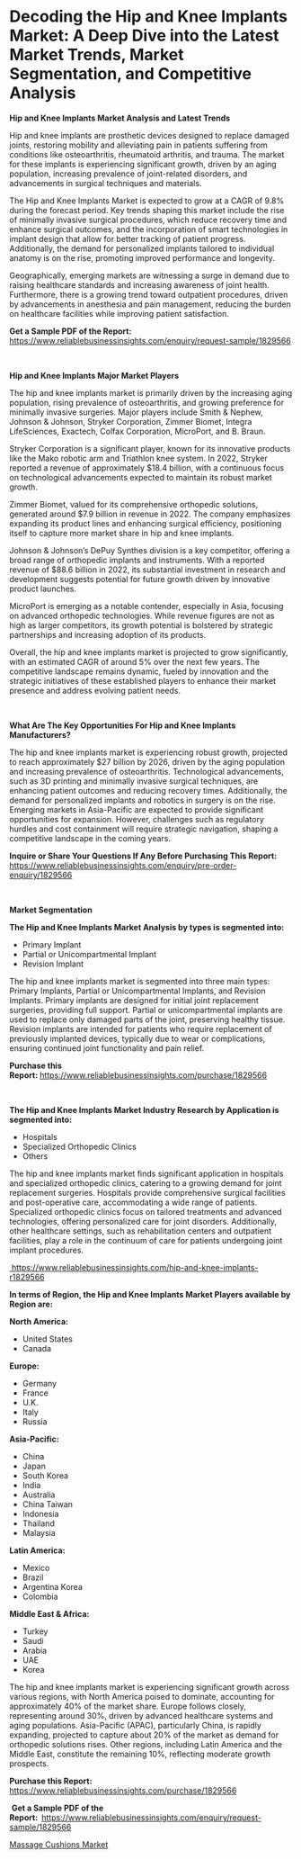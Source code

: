 <p><h1>Decoding the Hip and Knee Implants Market: A Deep Dive into the Latest Market Trends, Market Segmentation, and Competitive Analysis</h1></p><p><strong>Hip and Knee Implants Market Analysis and Latest Trends</strong></p>
<p><p>Hip and knee implants are prosthetic devices designed to replace damaged joints, restoring mobility and alleviating pain in patients suffering from conditions like osteoarthritis, rheumatoid arthritis, and trauma. The market for these implants is experiencing significant growth, driven by an aging population, increasing prevalence of joint-related disorders, and advancements in surgical techniques and materials.</p><p>The Hip and Knee Implants Market is expected to grow at a CAGR of 9.8% during the forecast period. Key trends shaping this market include the rise of minimally invasive surgical procedures, which reduce recovery time and enhance surgical outcomes, and the incorporation of smart technologies in implant design that allow for better tracking of patient progress. Additionally, the demand for personalized implants tailored to individual anatomy is on the rise, promoting improved performance and longevity. </p><p>Geographically, emerging markets are witnessing a surge in demand due to raising healthcare standards and increasing awareness of joint health. Furthermore, there is a growing trend toward outpatient procedures, driven by advancements in anesthesia and pain management, reducing the burden on healthcare facilities while improving patient satisfaction.</p></p>
<p><strong>Get a Sample PDF of the Report:&nbsp;</strong> <a href="https://www.reliablebusinessinsights.com/enquiry/request-sample/1829566?utm_campaign=3213&utm_medium=2&utm_source=Github&utm_content=ia&utm_term=04032025&utm_id=hip-and-knee-implants">https://www.reliablebusinessinsights.com/enquiry/request-sample/1829566</a></p>
<p>&nbsp;</p>
<p><strong>Hip and Knee Implants Major Market Players</strong></p>
<p><p>The hip and knee implants market is primarily driven by the increasing aging population, rising prevalence of osteoarthritis, and growing preference for minimally invasive surgeries. Major players include Smith & Nephew, Johnson & Johnson, Stryker Corporation, Zimmer Biomet, Integra LifeSciences, Exactech, Colfax Corporation, MicroPort, and B. Braun.</p><p>Stryker Corporation is a significant player, known for its innovative products like the Mako robotic arm and Triathlon knee system. In 2022, Stryker reported a revenue of approximately $18.4 billion, with a continuous focus on technological advancements expected to maintain its robust market growth.</p><p>Zimmer Biomet, valued for its comprehensive orthopedic solutions, generated around $7.9 billion in revenue in 2022. The company emphasizes expanding its product lines and enhancing surgical efficiency, positioning itself to capture more market share in hip and knee implants.</p><p>Johnson & Johnson’s DePuy Synthes division is a key competitor, offering a broad range of orthopedic implants and instruments. With a reported revenue of $88.6 billion in 2022, its substantial investment in research and development suggests potential for future growth driven by innovative product launches.</p><p>MicroPort is emerging as a notable contender, especially in Asia, focusing on advanced orthopedic technologies. While revenue figures are not as high as larger competitors, its growth potential is bolstered by strategic partnerships and increasing adoption of its products.</p><p>Overall, the hip and knee implants market is projected to grow significantly, with an estimated CAGR of around 5% over the next few years. The competitive landscape remains dynamic, fueled by innovation and the strategic initiatives of these established players to enhance their market presence and address evolving patient needs.</p></p>
<p>&nbsp;</p>
<p><strong>What Are The Key Opportunities For Hip and Knee Implants Manufacturers?</strong></p>
<p><p>The hip and knee implants market is experiencing robust growth, projected to reach approximately $27 billion by 2026, driven by the aging population and increasing prevalence of osteoarthritis. Technological advancements, such as 3D printing and minimally invasive surgical techniques, are enhancing patient outcomes and reducing recovery times. Additionally, the demand for personalized implants and robotics in surgery is on the rise. Emerging markets in Asia-Pacific are expected to provide significant opportunities for expansion. However, challenges such as regulatory hurdles and cost containment will require strategic navigation, shaping a competitive landscape in the coming years.</p></p>
<p><strong>Inquire or Share Your Questions If Any Before Purchasing This Report:</strong> <a href="https://www.reliablebusinessinsights.com/enquiry/pre-order-enquiry/1829566?utm_campaign=3213&utm_medium=2&utm_source=Github&utm_content=ia&utm_term=04032025&utm_id=hip-and-knee-implants">https://www.reliablebusinessinsights.com/enquiry/pre-order-enquiry/1829566</a></p>
<p>&nbsp;</p>
<p><strong>Market Segmentation</strong></p>
<p><strong>The Hip and Knee Implants Market Analysis by types is segmented into:</strong></p>
<p><ul><li>Primary Implant</li><li>Partial or Unicompartmental Implant</li><li>Revision Implant</li></ul></p>
<p><p>The hip and knee implants market is segmented into three main types: Primary Implants, Partial or Unicompartmental Implants, and Revision Implants. Primary implants are designed for initial joint replacement surgeries, providing full support. Partial or unicompartmental implants are used to replace only damaged parts of the joint, preserving healthy tissue. Revision implants are intended for patients who require replacement of previously implanted devices, typically due to wear or complications, ensuring continued joint functionality and pain relief.</p></p>
<p><strong>Purchase this Report:&nbsp;</strong><a href="https://www.reliablebusinessinsights.com/purchase/1829566?utm_campaign=3213&utm_medium=2&utm_source=Github&utm_content=ia&utm_term=04032025&utm_id=hip-and-knee-implants">https://www.reliablebusinessinsights.com/purchase/1829566</a></p>
<p>&nbsp;</p>
<p><strong>The Hip and Knee Implants Market Industry Research by Application is segmented into:</strong></p>
<p><ul><li>Hospitals</li><li>Specialized Orthopedic Clinics</li><li>Others</li></ul></p>
<p><p>The hip and knee implants market finds significant application in hospitals and specialized orthopedic clinics, catering to a growing demand for joint replacement surgeries. Hospitals provide comprehensive surgical facilities and post-operative care, accommodating a wide range of patients. Specialized orthopedic clinics focus on tailored treatments and advanced technologies, offering personalized care for joint disorders. Additionally, other healthcare settings, such as rehabilitation centers and outpatient facilities, play a role in the continuum of care for patients undergoing joint implant procedures.</p></p>
<p><a href="https://www.reliablebusinessinsights.com/hip-and-knee-implants-r1829566?utm_campaign=3213&utm_medium=2&utm_source=Github&utm_content=ia&utm_term=04032025&utm_id=hip-and-knee-implants">&nbsp;https://www.reliablebusinessinsights.com/hip-and-knee-implants-r1829566</a></p>
<p><strong>In terms of Region, the Hip and Knee Implants Market Players available by Region are:</strong></p>
<p>
    <p> <strong> North America: </strong>
        <ul>
            <li>United States</li>
            <li>Canada</li>
        </ul>
        </p> 
    <p> <strong> Europe: </strong>
        <ul>
            <li>Germany</li>
            <li>France</li>
            <li>U.K.</li>
            <li>Italy</li>
            <li>Russia</li>
        </ul>
        </p> 
    <p> <strong> Asia-Pacific: </strong>
        <ul>
            <li>China</li>
            <li>Japan</li>
            <li>South Korea</li>
            <li>India</li>
            <li>Australia</li>
            <li>China Taiwan</li>
            <li>Indonesia</li>
            <li>Thailand</li>
            <li>Malaysia</li>
        </ul>
        </p> 
    <p> <strong> Latin America: </strong>
        <ul>
            <li>Mexico</li>
            <li>Brazil</li>
            <li>Argentina Korea</li>
            <li>Colombia</li>
        </ul>
        </p> 
    <p> <strong> Middle East & Africa: </strong>
        <ul>
            <li>Turkey</li>
            <li>Saudi</li>
            <li>Arabia</li>
            <li>UAE</li>
            <li>Korea</li>
        </ul>
    </p>
    </p>
<p><p>The hip and knee implants market is experiencing significant growth across various regions, with North America poised to dominate, accounting for approximately 40% of the market share. Europe follows closely, representing around 30%, driven by advanced healthcare systems and aging populations. Asia-Pacific (APAC), particularly China, is rapidly expanding, projected to capture about 20% of the market as demand for orthopedic solutions rises. Other regions, including Latin America and the Middle East, constitute the remaining 10%, reflecting moderate growth prospects.</p></p>
<p><strong>Purchase this Report: </strong><a href="https://www.reliablebusinessinsights.com/purchase/1829566?utm_campaign=3213&utm_medium=2&utm_source=Github&utm_content=ia&utm_term=04032025&utm_id=hip-and-knee-implants">https://www.reliablebusinessinsights.com/purchase/1829566</a></p>
<p>&nbsp;<strong>Get a Sample PDF of the Report:&nbsp;&nbsp;</strong><a href="https://www.reliablebusinessinsights.com/enquiry/request-sample/1829566?utm_campaign=3213&utm_medium=2&utm_source=Github&utm_content=ia&utm_term=04032025&utm_id=hip-and-knee-implants">https://www.reliablebusinessinsights.com/enquiry/request-sample/1829566</a></p>
<p><strong></strong></p>
<p><p><a href="https://github.com/krulicfidura/Market-Research-Report-List-1/blob/main/massage-cushions-market.md?utm_campaign=3213&utm_medium=2&utm_source=Github&utm_content=ia&utm_term=04032025&utm_id=hip-and-knee-implants">Massage Cushions Market</a></p></p>